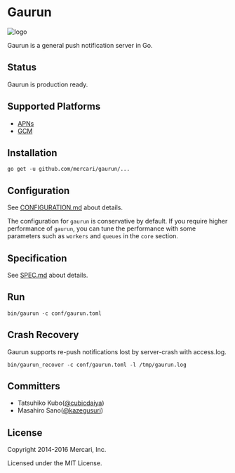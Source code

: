 # Gaurun

![logo](https://raw.githubusercontent.com/mercari/gaurun/master/img/logo.png)

Gaurun is a general push notification server in Go.

## Status

Gaurun is production ready.

## Supported Platforms

 * [APNs](https://developer.apple.com/library/ios/documentation/NetworkingInternet/Conceptual/RemoteNotificationsPG/Chapters/ApplePushService.html)
 * [GCM](https://developers.google.com/cloud-messaging/)

## Installation

```
go get -u github.com/mercari/gaurun/...
```

## Configuration

See [CONFIGURATION.md](https://github.com/mercari/gaurun/blob/master/CONFIGURATION.md) about details.

The configuration for `gaurun` is conservative by default.
If you require higher performance of `gaurun`, you can tune the performance with some parameters such as `workers` and `queues` in the `core` section.

## Specification

See [SPEC.md](https://github.com/mercari/gaurun/blob/master/SPEC.md) about details.

## Run

```
bin/gaurun -c conf/gaurun.toml
```

## Crash Recovery

Gaurun supports re-push notifications lost by server-crash with access.log.

```
bin/gaurun_recover -c conf/gaurun.toml -l /tmp/gaurun.log
```

## Committers

 * Tatsuhiko Kubo([@cubicdaiya](https://github.com/cubicdaiya))
 * Masahiro Sano([@kazegusuri](https://github.com/kazegusuri))

## License

Copyright 2014-2016 Mercari, Inc.


Licensed under the MIT License.
